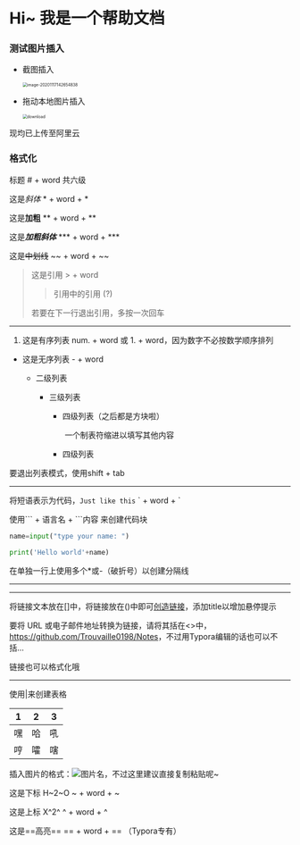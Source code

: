 # 	Hi~ 我是一个帮助文档

### 测试图片插入

- 截图插入

  <img src="https://trou.oss-cn-shanghai.aliyuncs.com/img/image-20201117142654838.png" alt="image-20201117142654838" style="zoom:50%;" />

- 拖动本地图片插入

  <img src="https://trou.oss-cn-shanghai.aliyuncs.com/img/download.png" alt="download" style="zoom:50%;" />



现均已上传至阿里云

### 格式化

标题	# + word	共六级

这是*斜体*	* + word + *

这是**加粗**	** + word + **

这是***加粗斜体***	\*\*\* + word + \*\*\*

这是~~中划线~~	\~\~ + word + \~\~

> 这是引用	\> + word
>
> > 引用中的引用 (?)
>
> 若要在下一行退出引用，多按一次回车

-----

1. 这是有序列表	num. + word 或 1. + word，因为数字不必按数学顺序排列

- 这是无序列表	- + word

  - 二级列表

    - 三级列表

      - 四级列表（之后都是方块啦）

        ​	一个制表符缩进以填写其他内容

      - 四级列表

要退出列表模式，使用shift + tab

-----

将短语表示为代码，`Just like this`	\` + word + \`

使用\`\`\` + 语言名 + \`\`\`内容 来创建代码块

```py
name=input("type your name: ")

print('Hello world'+name)
```

在单独一行上使用多个*或-（破折号）以创建分隔线

********

--------------

将链接文本放在[]中，将链接放在()中即可[创造链接](www.trouvaille0198.top "A mysterious website")，添加title以增加悬停提示

要将 URL 或电子邮件地址转换为链接，请将其括在<>中，<https://github.com/Trouvaille0198/Notes>，不过用Typora编辑的话也可以不括...

链接也可以格式化哦

-----

使用|来创建表格

| 1    | 2    | 3    |
| ---- | ---- | ---- |
| 嘿   | 哈   | 吼   |
| 哼   | 嚯   | 嗐   |

插入图片的格式：![图片名](图片路径或链接)，不过这里建议直接复制粘贴呢~

这是下标 H~2~O	\~ + word + \~

这是上标 X^2^	\^ + word + \^

这是==高亮==	\=\= + word + \=\= （Typora专有）
